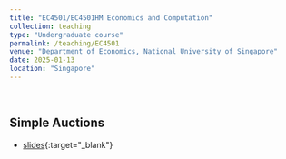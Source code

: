 ```yaml
---
title: "EC4501/EC4501HM Economics and Computation"
collection: teaching
type: "Undergraduate course"
permalink: /teaching/EC4501
venue: "Department of Economics, National University of Singapore"
date: 2025-01-13
location: "Singapore"
---
```



<br />

## Simple Auctions

* [slides](){:target="_blank"} 
